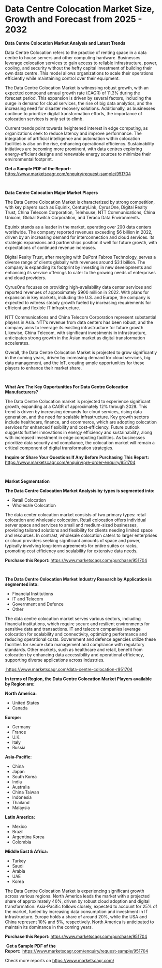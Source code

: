 <p><h1>Data Centre Colocation Market Size, Growth and Forecast from 2025 - 2032</h1></p><p><strong>Data Centre Colocation Market Analysis and Latest Trends</strong></p>
<p><p>Data Centre Colocation refers to the practice of renting space in a data centre to house servers and other computing hardware. Businesses leverage colocation services to gain access to reliable infrastructure, power, cooling, and security without the hefty capital investment of building their own data centre. This model allows organizations to scale their operations efficiently while maintaining control over their equipment.</p><p>The Data Centre Colocation Market is witnessing robust growth, with an expected compound annual growth rate (CAGR) of 11.3% during the forecast period. This expansion is driven by several factors, including the surge in demand for cloud services, the rise of big data analytics, and the increasing need for disaster recovery solutions. Additionally, as businesses continue to prioritize digital transformation efforts, the importance of colocation services is only set to climb.</p><p>Current trends point towards heightened interest in edge computing, as organizations seek to reduce latency and improve performance. The integration of artificial intelligence and automation within colocation facilities is also on the rise, enhancing operational efficiency. Sustainability initiatives are becoming more prominent, with data centres exploring energy-efficient designs and renewable energy sources to minimize their environmental footprint.</p></p>
<p><strong>Get a Sample PDF of the Report:&nbsp;</strong> <a href="https://www.marketscagr.com/enquiry/request-sample/951704?utm_campaign=2461&utm_medium=2&utm_source=Github&utm_content=ia&utm_term=10032025&utm_id=data-centre-colocation">https://www.marketscagr.com/enquiry/request-sample/951704</a></p>
<p>&nbsp;</p>
<p><strong>Data Centre Colocation Major Market Players</strong></p>
<p><p>The Data Centre Colocation Market is characterized by strong competition, with key players such as Equinix, CenturyLink, CyrusOne, Digital Realty Trust, China Telecom Corporation, Telehouse, NTT Communications, China Unicom, Global Switch Corporation, and Teraco Data Environments.</p><p>Equinix stands as a leader in the market, operating over 200 data centers worldwide. The company reported revenues exceeding $6 billion in 2022, driven by an increasing demand for interconnection and cloud services. Its strategic expansions and partnerships position it well for future growth, with expectations of continued revenue increases.</p><p>Digital Realty Trust, after merging with DuPont Fabros Technology, serves a diverse range of clients globally with revenues around $3.1 billion. The company is expanding its footprint by investing in new developments and enhancing its service offerings to cater to the growing needs of enterprises and cloud providers.</p><p>CyrusOne focuses on providing high-availability data center services and reported revenues of approximately $900 million in 2022. With plans for expansion in key markets, including the U.S. and Europe, the company is expected to witness steady growth fueled by increasing requirements for efficient and flexible IT infrastructure.</p><p>NTT Communications and China Telecom Corporation represent substantial players in Asia. NTT’s revenue from data centers has been robust, and the company aims to leverage its existing infrastructure for future growth. Likewise, China Telecom, with significant investments in infrastructure, anticipates strong growth in the Asian market as digital transformation accelerates.</p><p>Overall, the Data Centre Colocation Market is projected to grow significantly in the coming years, driven by increasing demand for cloud services, big data management, and the IoT, creating ample opportunities for these players to enhance their market share.</p></p>
<p>&nbsp;</p>
<p><strong>What Are The Key Opportunities For Data Centre Colocation Manufacturers?</strong></p>
<p><p>The Data Centre Colocation market is projected to experience significant growth, expanding at a CAGR of approximately 12% through 2028. This trend is driven by increasing demands for cloud services, rising data generation, and the need for scalable infrastructure. Key growth sectors include healthcare, finance, and ecommerce, which are adopting colocation services for enhanced flexibility and cost-efficiency. Future outlook suggests further innovations in energy efficiency and sustainability, along with increased investment in edge computing facilities. As businesses prioritize data security and compliance, the colocation market will remain a critical component of digital transformation strategies.</p></p>
<p><strong>Inquire or Share Your Questions If Any Before Purchasing This Report:</strong> <a href="https://www.marketscagr.com/enquiry/pre-order-enquiry/951704?utm_campaign=2461&utm_medium=2&utm_source=Github&utm_content=ia&utm_term=10032025&utm_id=data-centre-colocation">https://www.marketscagr.com/enquiry/pre-order-enquiry/951704</a></p>
<p>&nbsp;</p>
<p><strong>Market Segmentation</strong></p>
<p><strong>The Data Centre Colocation Market Analysis by types is segmented into:</strong></p>
<p><ul><li>Retail Colocation</li><li>Wholesale Colocation</li></ul></p>
<p><p>The data center colocation market consists of two primary types: retail colocation and wholesale colocation. Retail colocation offers individual server space and services to small and medium-sized businesses, providing tailored solutions and flexibility for clients needing limited space and resources. In contrast, wholesale colocation caters to larger enterprises or cloud providers seeking significant amounts of space and power, typically involving long-term agreements for entire suites or racks, promoting cost efficiency and scalability for extensive data needs.</p></p>
<p><strong>Purchase this Report:&nbsp;</strong><a href="https://www.marketscagr.com/purchase/951704?utm_campaign=2461&utm_medium=2&utm_source=Github&utm_content=ia&utm_term=10032025&utm_id=data-centre-colocation">https://www.marketscagr.com/purchase/951704</a></p>
<p>&nbsp;</p>
<p><strong>The Data Centre Colocation Market Industry Research by Application is segmented into:</strong></p>
<p><ul><li>Financial Institutions</li><li>IT and Telecom</li><li>Government and Defence</li><li>Other</li></ul></p>
<p><p>The data centre colocation market serves various sectors, including financial institutions, which require secure and resilient environments for sensitive data and transactions. IT and telecom companies leverage colocation for scalability and connectivity, optimizing performance and reducing operational costs. Government and defence agencies utilize these facilities for secure data management and compliance with regulatory standards. Other markets, such as healthcare and retail, benefit from colocation by enhancing data accessibility and operational efficiency, supporting diverse applications across industries.</p></p>
<p><a href="https://www.marketscagr.com/data-centre-colocation-r951704?utm_campaign=2461&utm_medium=2&utm_source=Github&utm_content=ia&utm_term=10032025&utm_id=data-centre-colocation">&nbsp;https://www.marketscagr.com/data-centre-colocation-r951704</a></p>
<p><strong>In terms of Region, the Data Centre Colocation Market Players available by Region are:</strong></p>
<p>
    <p> <strong> North America: </strong>
        <ul>
            <li>United States</li>
            <li>Canada</li>
        </ul>
        </p> 
    <p> <strong> Europe: </strong>
        <ul>
            <li>Germany</li>
            <li>France</li>
            <li>U.K.</li>
            <li>Italy</li>
            <li>Russia</li>
        </ul>
        </p> 
    <p> <strong> Asia-Pacific: </strong>
        <ul>
            <li>China</li>
            <li>Japan</li>
            <li>South Korea</li>
            <li>India</li>
            <li>Australia</li>
            <li>China Taiwan</li>
            <li>Indonesia</li>
            <li>Thailand</li>
            <li>Malaysia</li>
        </ul>
        </p> 
    <p> <strong> Latin America: </strong>
        <ul>
            <li>Mexico</li>
            <li>Brazil</li>
            <li>Argentina Korea</li>
            <li>Colombia</li>
        </ul>
        </p> 
    <p> <strong> Middle East & Africa: </strong>
        <ul>
            <li>Turkey</li>
            <li>Saudi</li>
            <li>Arabia</li>
            <li>UAE</li>
            <li>Korea</li>
        </ul>
    </p>
    </p>
<p><p>The Data Centre Colocation Market is experiencing significant growth across various regions. North America leads the market with a projected share of approximately 40%, driven by robust cloud adoption and digital transformation. Asia-Pacific follows closely, expected to account for 25% of the market, fueled by increasing data consumption and investment in IT infrastructure. Europe holds a share of around 20%, while the USA and China represent 10% and 5%, respectively. North America is anticipated to maintain its dominance in the coming years.</p></p>
<p><strong>Purchase this Report: </strong><a href="https://www.marketscagr.com/purchase/951704?utm_campaign=2461&utm_medium=2&utm_source=Github&utm_content=ia&utm_term=10032025&utm_id=data-centre-colocation">https://www.marketscagr.com/purchase/951704</a></p>
<p>&nbsp;<strong>Get a Sample PDF of the Report:&nbsp;&nbsp;</strong><a href="https://www.marketscagr.com/enquiry/request-sample/951704?utm_campaign=2461&utm_medium=2&utm_source=Github&utm_content=ia&utm_term=10032025&utm_id=data-centre-colocation">https://www.marketscagr.com/enquiry/request-sample/951704</a></p>
<p><strong></strong></p>
<p>Check more reports on <a href="https://www.marketscagr.com/?utm_campaign=2461&utm_medium=2&utm_source=Github&utm_content=ia&utm_term=10032025&utm_id=data-centre-colocation">https://www.marketscagr.com/</a></p>